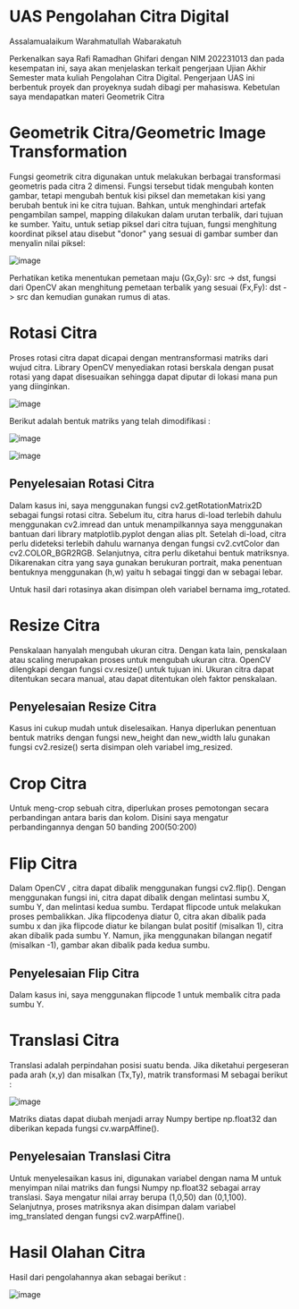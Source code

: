 # UAS Pengolahan Citra Digital
Assalamualaikum Warahmatullah Wabarakatuh

Perkenalkan saya Rafi Ramadhan Ghifari dengan NIM 202231013 dan pada kesempatan ini, saya akan menjelaskan terkait pengerjaan Ujian Akhir Semester mata kuliah Pengolahan Citra Digital. Pengerjaan UAS ini berbentuk proyek dan proyeknya sudah dibagi per mahasiswa. Kebetulan saya mendapatkan materi Geometrik Citra

# Geometrik Citra/Geometric Image Transformation
Fungsi geometrik citra digunakan untuk melakukan berbagai transformasi geometris pada citra 2 dimensi. Fungsi tersebut tidak mengubah konten gambar, tetapi mengubah bentuk kisi piksel dan memetakan kisi yang berubah bentuk ini ke citra tujuan. Bahkan, untuk menghindari artefak pengambilan sampel, mapping dilakukan dalam urutan terbalik, dari tujuan ke sumber. Yaitu, untuk setiap piksel dari citra tujuan, fungsi menghitung koordinat piksel atau disebut "donor" yang sesuai di gambar sumber dan menyalin nilai piksel:

![image](https://github.com/Erbaaka/PA-PC_202231013_RAFI-RAMADHAN-GHIFARI_C/assets/88221760/92765c0e-b478-4d69-9b02-8192feb5e632)

Perhatikan ketika menentukan pemetaan maju (Gx,Gy): src -> dst, fungsi dari OpenCV akan menghitung pemetaan terbalik yang sesuai (Fx,Fy): dst -> src dan kemudian gunakan rumus di atas.

# Rotasi Citra
Proses rotasi citra dapat dicapai dengan mentransformasi matriks dari wujud citra. Library OpenCV menyediakan rotasi berskala dengan pusat rotasi yang dapat disesuaikan sehingga dapat diputar di lokasi mana pun yang diinginkan.

![image](https://github.com/Erbaaka/PA-PC_202231013_RAFI-RAMADHAN-GHIFARI_C/assets/88221760/1440d1c6-b25b-4671-b712-88d31e6e866c)

Berikut adalah bentuk matriks yang telah dimodifikasi :

![image](https://github.com/Erbaaka/PA-PC_202231013_RAFI-RAMADHAN-GHIFARI_C/assets/88221760/c502dcc1-7555-4f49-a2c8-9bea09103218)

![image](https://github.com/Erbaaka/PA-PC_202231013_RAFI-RAMADHAN-GHIFARI_C/assets/88221760/389d14e4-7b59-40b5-9842-101ea460c4a9)

## Penyelesaian Rotasi Citra
Dalam kasus ini, saya menggunakan fungsi cv2.getRotationMatrix2D sebagai fungsi rotasi citra. Sebelum itu, citra harus di-load terlebih dahulu menggunakan cv2.imread dan untuk menampilkannya saya menggunakan bantuan dari library matplotlib.pyplot dengan alias plt. Setelah di-load, citra perlu dideteksi terlebih dahulu warnanya dengan fungsi cv2.cvtColor dan cv2.COLOR_BGR2RGB. Selanjutnya, citra perlu diketahui bentuk matriksnya. Dikarenakan citra yang saya gunakan berukuran portrait, maka penentuan bentuknya menggunakan (h,w) yaitu h sebagai tinggi dan w sebagai lebar.  

Untuk hasil dari rotasinya akan disimpan oleh variabel bernama img_rotated.

# Resize Citra
Penskalaan hanyalah mengubah ukuran citra. Dengan kata lain, penskalaan atau scaling merupakan proses untuk mengubah ukuran citra. OpenCV dilengkapi dengan fungsi cv.resize() untuk tujuan ini. Ukuran citra dapat ditentukan secara manual, atau dapat ditentukan oleh faktor penskalaan. 

## Penyelesaian Resize Citra
Kasus ini cukup mudah untuk diselesaikan. Hanya diperlukan penentuan bentuk matriks dengan fungsi new_height dan new_width lalu gunakan fungsi cv2.resize() serta disimpan oleh variabel img_resized. 

# Crop Citra
Untuk meng-crop sebuah citra, diperlukan proses pemotongan secara perbandingan antara baris dan kolom. Disini saya mengatur perbandingannya dengan 50 banding 200(50:200)

# Flip Citra
Dalam OpenCV , citra dapat dibalik menggunakan fungsi cv2.flip(). Dengan menggunakan fungsi ini, citra dapat dibalik dengan melintasi sumbu X, sumbu Y, dan melintasi kedua sumbu. Terdapat flipcode untuk melakukan proses pembalikkan. Jika flipcodenya diatur 0, citra akan dibalik pada sumbu x dan jika flipcode diatur ke bilangan bulat positif (misalkan 1), citra akan dibalik pada sumbu Y. Namun, jika menggunakan bilangan negatif (misalkan -1), gambar akan dibalik pada kedua sumbu.

## Penyelesaian Flip Citra
Dalam kasus ini, saya menggunakan flipcode 1 untuk membalik citra pada sumbu Y.

# Translasi Citra
Translasi adalah perpindahan posisi suatu benda. Jika diketahui pergeseran pada arah (x,y) dan misalkan (Tx,Ty), matrik transformasi M sebagai berikut :

![image](https://github.com/Erbaaka/PA-PC_202231013_RAFI-RAMADHAN-GHIFARI_C/assets/88221760/09661b37-30ad-4d2e-8623-1fd85651d170)

Matriks diatas dapat diubah menjadi array Numpy bertipe np.float32 dan diberikan kepada fungsi cv.warpAffine().

## Penyelesaian Translasi Citra
Untuk menyelesaikan kasus ini, digunakan variabel dengan nama M untuk menyimpan nilai matriks dan fungsi Numpy np.float32 sebagai array translasi. Saya mengatur nilai array berupa (1,0,50) dan (0,1,100). Selanjutnya, proses matriksnya akan disimpan dalam variabel img_translated dengan fungsi cv2.warpAffine(). 

# Hasil Olahan Citra
Hasil dari pengolahannya akan sebagai berikut :

![image](https://github.com/Erbaaka/PA-PC_202231013_RAFI-RAMADHAN-GHIFARI_C/assets/88221760/6effa74d-2e06-4eca-8ba5-b5cab745424f)
